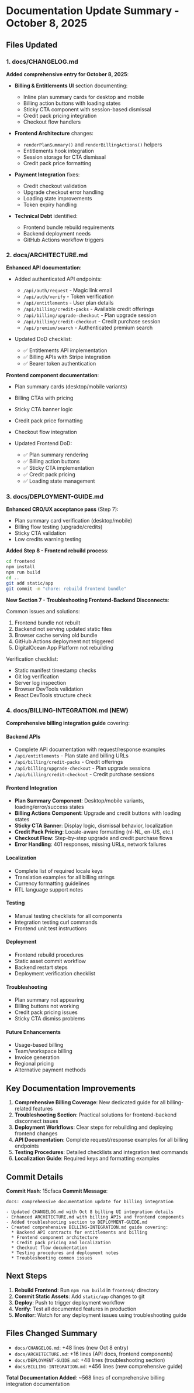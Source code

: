 # Documentation Update Summary - October 8, 2025

## Files Updated

### 1. docs/CHANGELOG.md
**Added comprehensive entry for October 8, 2025**:

- **Billing & Entitlements UI** section documenting:
  - Inline plan summary cards for desktop and mobile
  - Billing action buttons with loading states
  - Sticky CTA component with session-based dismissal
  - Credit pack pricing integration
  - Checkout flow handlers

- **Frontend Architecture** changes:
  - `renderPlanSummary()` and `renderBillingActions()` helpers
  - Entitlements hook integration
  - Session storage for CTA dismissal
  - Credit pack price formatting

- **Payment Integration** fixes:
  - Credit checkout validation
  - Upgrade checkout error handling
  - Loading state improvements
  - Token expiry handling

- **Technical Debt** identified:
  - Frontend bundle rebuild requirements
  - Backend deployment needs
  - GitHub Actions workflow triggers

### 2. docs/ARCHITECTURE.md
**Enhanced API documentation**:

- Added authenticated API endpoints:
  - `/api/auth/request` - Magic link email
  - `/api/auth/verify` - Token verification
  - `/api/entitlements` - User plan details
  - `/api/billing/credit-packs` - Available credit offerings
  - `/api/billing/upgrade-checkout` - Plan upgrade session
  - `/api/billing/credit-checkout` - Credit purchase session
  - `/api/premium/search` - Authenticated premium search

- Updated DoD checklist:
  - ✅ Entitlements API implementation
  - ✅ Billing APIs with Stripe integration
  - ✅ Bearer token authentication

**Frontend component documentation**:

- Plan summary cards (desktop/mobile variants)
- Billing CTAs with pricing
- Sticky CTA banner logic
- Credit pack price formatting
- Checkout flow integration

- Updated Frontend DoD:
  - ✅ Plan summary rendering
  - ✅ Billing action buttons
  - ✅ Sticky CTA implementation
  - ✅ Credit pack pricing
  - ✅ Loading state management

### 3. docs/DEPLOYMENT-GUIDE.md
**Enhanced CRO/UX acceptance pass** (Step 7):

- Plan summary card verification (desktop/mobile)
- Billing flow testing (upgrade/credits)
- Sticky CTA validation
- Low credits warning testing

**Added Step 8 - Frontend rebuild process**:

```bash
cd frontend
npm install
npm run build
cd ..
git add static/app
git commit -m "chore: rebuild frontend bundle"
```

**New Section 7 - Troubleshooting Frontend-Backend Disconnects**:

Common issues and solutions:
1. Frontend bundle not rebuilt
2. Backend not serving updated static files
3. Browser cache serving old bundle
4. GitHub Actions deployment not triggered
5. DigitalOcean App Platform not rebuilding

Verification checklist:
- Static manifest timestamp checks
- Git log verification
- Server log inspection
- Browser DevTools validation
- React DevTools structure check

### 4. docs/BILLING-INTEGRATION.md (NEW)
**Comprehensive billing integration guide** covering:

#### Backend APIs
- Complete API documentation with request/response examples
- `/api/entitlements` - Plan state and billing URLs
- `/api/billing/credit-packs` - Credit offerings
- `/api/billing/upgrade-checkout` - Plan upgrade sessions
- `/api/billing/credit-checkout` - Credit purchase sessions

#### Frontend Integration
- **Plan Summary Component**: Desktop/mobile variants, loading/error/success states
- **Billing Actions Component**: Upgrade and credit buttons with loading states
- **Sticky CTA Banner**: Display logic, dismissal behavior, localization
- **Credit Pack Pricing**: Locale-aware formatting (nl-NL, en-US, etc.)
- **Checkout Flow**: Step-by-step upgrade and credit purchase flows
- **Error Handling**: 401 responses, missing URLs, network failures

#### Localization
- Complete list of required locale keys
- Translation examples for all billing strings
- Currency formatting guidelines
- RTL language support notes

#### Testing
- Manual testing checklists for all components
- Integration testing curl commands
- Frontend unit test instructions

#### Deployment
- Frontend rebuild procedures
- Static asset commit workflow
- Backend restart steps
- Deployment verification checklist

#### Troubleshooting
- Plan summary not appearing
- Billing buttons not working
- Credit pack pricing issues
- Sticky CTA dismiss problems

#### Future Enhancements
- Usage-based billing
- Team/workspace billing
- Invoice generation
- Regional pricing
- Alternative payment methods

## Key Documentation Improvements

1. **Comprehensive Billing Coverage**: New dedicated guide for all billing-related features
2. **Troubleshooting Section**: Practical solutions for frontend-backend disconnect issues
3. **Deployment Workflows**: Clear steps for rebuilding and deploying frontend changes
4. **API Documentation**: Complete request/response examples for all billing endpoints
5. **Testing Procedures**: Detailed checklists and integration test commands
6. **Localization Guide**: Required keys and formatting examples

## Commit Details

**Commit Hash**: 15cfaca
**Commit Message**: 
```
docs: comprehensive documentation update for billing integration

- Updated CHANGELOG.md with Oct 8 billing UI integration details
- Enhanced ARCHITECTURE.md with billing APIs and frontend components
- Added troubleshooting section to DEPLOYMENT-GUIDE.md
- Created comprehensive BILLING-INTEGRATION.md guide covering:
  * Backend API contracts for entitlements and billing
  * Frontend component architecture
  * Credit pack pricing and localization
  * Checkout flow documentation
  * Testing procedures and deployment notes
  * Troubleshooting common issues
```

## Next Steps

1. **Rebuild Frontend**: Run `npm run build` in `frontend/` directory
2. **Commit Static Assets**: Add `static/app` changes to git
3. **Deploy**: Push to trigger deployment workflow
4. **Verify**: Test all documented features in production
5. **Monitor**: Watch for any deployment issues using troubleshooting guide

## Files Changed Summary

- `docs/CHANGELOG.md`: +48 lines (new Oct 8 entry)
- `docs/ARCHITECTURE.md`: +16 lines (API docs, frontend components)
- `docs/DEPLOYMENT-GUIDE.md`: +48 lines (troubleshooting section)
- `docs/BILLING-INTEGRATION.md`: +456 lines (new comprehensive guide)

**Total Documentation Added**: ~568 lines of comprehensive billing integration documentation
